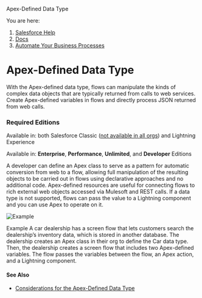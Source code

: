 Apex-Defined Data Type[](/s?language=en_US)

You are here:

1.  [Salesforce Help](/s/?language=en_US)
2.  [Docs](/s/products?language=en_US)
3.  [Automate Your Business Processes](/s/articleView?id=sf.extend_click_process.htm&language=en_US&type=5)

Apex-Defined Data Type
======================

With the Apex-defined data type, flows can manipulate the kinds of complex data objects that are typically returned from calls to web services. Create Apex-defined variables in flows and directly process JSON returned from web calls.

### Required Editions

Available in: both Salesforce Classic ([not available in all orgs](/s/articleView?id=sf.overview_edition_lex_only.htm&language=en_US&type=5)) and Lightning Experience

Available in: **Enterprise**, **Performance**, **Unlimited**, and **Developer** Editions

A developer can define an Apex class to serve as a pattern for automatic conversion from web to a flow, allowing full manipulation of the resulting objects to be carried out in flows using declarative approaches and no additional code. Apex-defined resources are useful for connecting flows to rich external web objects accessed via Mulesoft and REST calls. If a data type is not supported, flows can pass the value to a Lightning component and you can use Apex to operate on it.

![Example](https://resources.help.salesforce.com/images/f3158d3e702ac9d8ee278341a1328246.png)

Example A car dealership has a screen flow that lets customers search the dealership’s inventory data, which is stored in another database. The dealership creates an Apex class in their org to define the Car data type. Then, the dealership creates a screen flow that includes two Apex-defined variables. The flow passes the variables between the flow, an Apex action, and a Lightning component.

#### See Also

*   [Considerations for the Apex-Defined Data Type](/s/articleView?id=sf.flow_considerations_apex_data_type.htm&language=en_US&type=5 "Understand these considerations when you’re building flows that include an Apex-defined data type.")